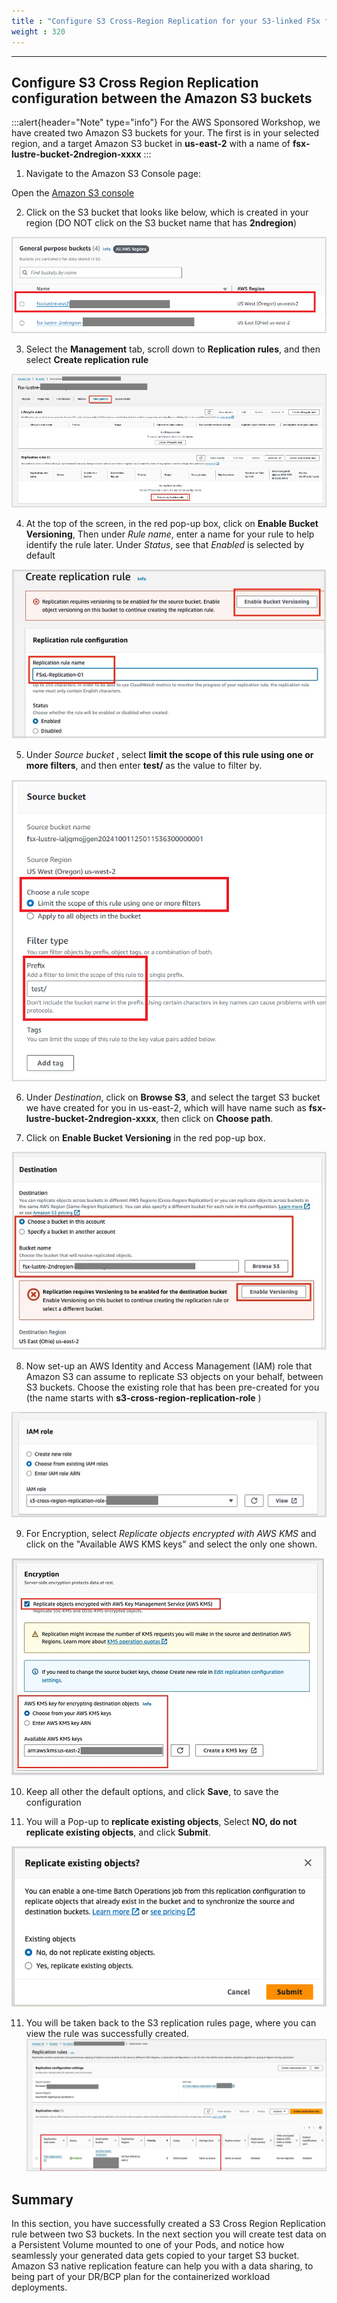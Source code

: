 ```yaml
---
title : "Configure S3 Cross-Region Replication for your S3-linked FSx for Lustre Instance"
weight : 320
---
```

-------------------------------------------------------------

## Configure S3 Cross Region Replication configuration between the Amazon S3 buckets

:::alert{header="Note" type="info"}
For the AWS Sponsored Workshop, we have created two Amazon S3 buckets for your. The first is in your selected region, and a target Amazon S3 bucket in **us-east-2** with a name of **fsx-lustre-bucket-2ndregion-xxxx**
:::


1. Navigate to the Amazon S3 Console page:

Open the [Amazon S3 console](https://s3.console.aws.amazon.com)


2. Click on the S3 bucket that looks like below, which is created in your region (DO NOT click on the S3 bucket name that has **2ndregion**)

![S3_console_1](/static/images/s3_console_1.png)

3. Select the **Management** tab, scroll down to **Replication rules**, and then select **Create replication rule**

![S3_01](/static/images/S3_01.png)

4. At the top of the screen, in the red pop-up box, click on **Enable Bucket Versioning**, Then under *Rule name*, enter a name for your rule to help identify the rule later. Under *Status*, see that *Enabled* is selected by default

![S3_02](/static/images/S3_02.png)

5. Under *Source bucket* ,  select **limit the scope of this rule using one or more filters**, and then enter **test/** as the value to filter by.

![s3_prefix](/static/images/s3_prefix.png)

6. Under *Destination*, click on **Browse S3**, and select the target S3 bucket we have created for you in us-east-2, which will have name such as **fsx-lustre-bucket-2ndregion-xxxx**, then click on **Choose path**.

7. Click on **Enable Bucket Versioning** in the red pop-up box.

![S3_03](/static/images/S3_03.png)

8. Now set-up an AWS Identity and Access Management (IAM) role that Amazon S3 can assume to replicate S3 objects on your behalf, between S3 buckets. Choose the existing role that has been pre-created for you (the name starts with **s3-cross-region-replication-role** )

![S3_04](/static/images/S3_04.png)

9. For Encryption, select *Replicate objects encrypted with AWS KMS* and click on the "Available AWS KMS keys" and select the only one shown.

![S3_Encryption](/static/images/S3_Encryption.png)


10. Keep all other the default options, and click **Save**, to save the configuration

11. You will a Pop-up to **replicate existing objects**, Select **NO, do not replicate existing objects**, and click **Submit**.

![S3_Existing_Objects](/static/images/S3_06.png)

11. You will be taken back to the S3 replication rules page, where you can view the rule was successfully created.
![S3_06](/static/images/S3_07.png)


## Summary

In this section, you have successfully created a S3 Cross Region Replication rule between two S3 buckets. In the next section you will create test data on a Persistent Volume mounted to one of your Pods, and notice how seamlessly your generated data gets copied to  your target S3 bucket. Amazon S3 native replication feature can help you with a data sharing, to being part of your DR/BCP plan for the containerized workload deployments.
